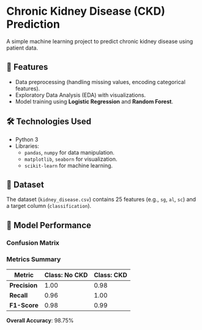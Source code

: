 # Chronic Kidney Disease (CKD) Prediction

A simple machine learning project to predict chronic kidney disease using patient data.

## 📌 Features
- Data preprocessing (handling missing values, encoding categorical features).
- Exploratory Data Analysis (EDA) with visualizations.
- Model training using **Logistic Regression** and **Random Forest**.

## 🛠 Technologies Used
- Python 3
- Libraries:
  - `pandas`, `numpy` for data manipulation.
  - `matplotlib`, `seaborn` for visualization.
  - `scikit-learn` for machine learning.

## 📂 Dataset
The dataset (`kidney_disease.csv`) contains 25 features (e.g., `sg`, `al`, `sc`) and a target column (`classification`).

## 🎯 Model Performance
### Confusion Matrix

### Metrics Summary
| Metric          | Class: No CKD | Class: CKD |
|-----------------|--------------|------------|
| **Precision**   | 1.00         | 0.98       |
| **Recall**      | 0.96         | 1.00       |
| **F1-Score**    | 0.98         | 0.99       |

**Overall Accuracy**: 98.75%

